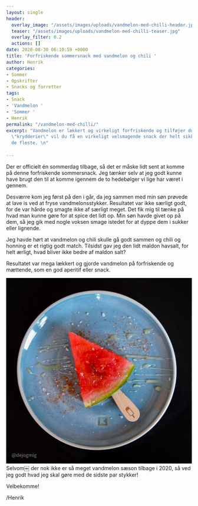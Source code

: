```yaml
---
layout: single
header:
  overlay_image: "/assets/images/uploads/vandmelon-med-chilli-header.jpg"
  teaser: "/assets/images/uploads/vandmelon-med-chilli-teaser.jpg"
  overlay_filter: 0.2
  actions: []
date: 2020-08-30 06:10:59 +0000
title: 'Forfriskende sommersnack med vandmelon og chili '
author: Henrik
categories:
- Sommer
- Opskrifter
- Snacks og forretter
tags:
- Snack
- 'Vandmelon '
- 'Sommer '
- Henrik
permalink: "/vandmelon-med-chilli/"
excerpt: "Vandmelon er lækkert og virkeligt forfriskende og tilføjer du lige tre simple
  \"krydderier\" vil du få en virkeligt velsmagende snack der helt sikker overrasker
  de fleste. \n"

---
```

Der er officielt én sommerdag tilbage, så det er måske lidt sent at komme på denne forfriskende sommersnack. Jeg tænker selv at jeg godt kunne have brugt den til at komme igennem de to hedebølger vi lige har været i gennem.

Desværre kom jeg først på den i går, da jeg sammen med min søn prøvede at lave is ved at fryse vandmelonsstykker. Resultatet var ikke særligt godt, for de var hårde og smagte ikke af særligt meget. Det fik mig til tænke på hvad man kunne gøre for at spice det lidt op. Min søn havde givet op på dem, så jeg gik med nogle voksen smage istedet for at dyppe dem i sukker eller lignende. 

Jeg havde hørt at vandmelon og chili skulle gå godt sammen og chili og honning er et rigtig godt match. Tilsidst gav jeg den lidt maldon havsalt, for helt ærligt, hvad bliver ikke bedre af maldon salt? 

Resultatet var mega lækkert og gjorde vandmelon på forfriskende og mættende, som en god aperitif eller snack. 

  
![](/assets/images/uploads/vandmelon-med-chilli-teaser.jpg)Selvom￼ der nok ikke er så meget vandmelon sæson tilbage i 2020, så ved jeg godt hvad jeg skal gøre med de sidste par stykker!

Velbekomme! 

/Henrik